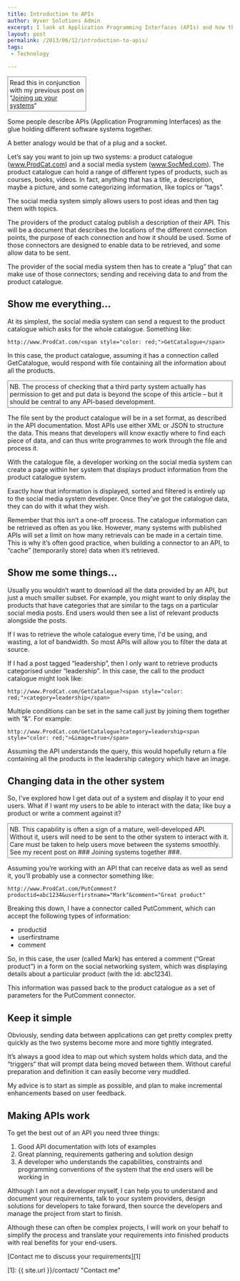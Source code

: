 ```yaml
---
title: Introduction to APIs
author: Wyver Solutions Admin
excerpt: I look at Application Programming Interfaces (APIs) and how they can help to join up systems by sharing data using a standardized, documented interface.
layout: post
permalink: /2013/06/12/introduction-to-apis/
tags:
 - Technology

---
```

<p style="border: 1px solid gray; width: 33%; padding: 4px; text-align: left;">
  Read this in conjunction with my previous post on &#8220;<a title="Joining up your systems" href="{{ site.url }}/2013/06/03/joining-up-your-systems/">Joining up your systems</a>&#8220;
</p>

Some people describe APIs (Application Programming Interfaces) as the glue holding different software systems together.

A better analogy would be that of a plug and a socket.

Let&#8217;s say you want to join up two systems: a product catalogue (www.ProdCat.com) and a social media system (www.SocMed.com). The product catalogue can hold a range of different types of products, such as courses, books, videos. In fact, anything that has a title, a description, maybe a picture, and some categorizing information, like topics or &#8220;tags&#8221;.

The social media system simply allows users to post ideas and then tag them with topics.

The providers of the product catalog publish a description of their API. This will be a document that describes the locations of the different connection points, the purpose of each connection and how it should be used. Some of those connectors are designed to enable data to be retrieved, and some allow data to be sent.

The provider of the social media system then has to create a &#8220;plug&#8221; that can make use of those connectors; sending and receiving data to and from the product catalogue.

## Show me everything&#8230;

At its simplest, the social media system can send a request to the product catalogue which asks for the whole catalogue. Something like:

`http://www.ProdCat.com/<span style="color: red;">GetCatalogue</span>`

In this case, the product catalogue, assuming it has a connection called GetCatalogue, would respond with file containing all the information about all the products.

<p style="border: 1px solid gray; padding: 4px;">
  NB. The process of checking that a third party system actually has permission to get and put data is beyond the scope of this article &#8211; but it should be central to any API-based development.
</p>

The file sent by the product catalogue will be in a set format, as described in the API documentation. Most APIs use either XML or JSON to structure the data. This means that developers will know exactly where to find each piece of data, and can thus write programmes to work through the file and process it.

With the catalogue file, a developer working on the social media system can create a page within her system that displays product information from the product catalogue system.

Exactly how that information is displayed, sorted and filtered is entirely up to the social media system developer. Once they&#8217;ve got the catalogue data, they can do with it what they wish.

Remember that this isn&#8217;t a one-off process. The catalogue information can be retrieved as often as you like. However, many systems with published APIs will set a limit on how many retrievals can be made in a certain time. This is why it&#8217;s often good practice, when building a connector to an API, to &#8220;cache&#8221; (temporarily store) data when it&#8217;s retrieved.

## Show me some things&#8230;

Usually you wouldn&#8217;t want to download all the data provided by an API, but just a much smaller subset. For example, you might want to only display the products that have categories that are similar to the tags on a particular social media posts. End users would then see a list of relevant products alongside the posts.

If I was to retrieve the whole catalogue every time, I'd be using, and wasting, a lot of bandwidth. So most APIs will allow you to filter the data at source.

If I had a post tagged &#8220;leadership&#8221;, then I only want to retrieve products categorised under &#8220;leadership&#8221;. In this case, the call to the product catalogue might look like:

`http://www.ProdCat.com/GetCatalogue?<span style="color: red;">category=leadership</span>`

Multiple conditions can be set in the same call just by joining them together with &#8220;&&#8221;. For example:

`http://www.ProdCat.com/GetCatalogue?category=leadership<span style="color: red;">&image=true</span>`

Assuming the API understands the query, this would hopefully return a file containing all the products in the leadership category which have an image.

## Changing data in the other system

So, I've explored how I get data out of a system and display it to your end users. What if I want my users to be able to interact with the data; like buy a product or write a comment against it?

<p style="border: 1px solid gray; padding: 4px;">
  NB. This capability is often a sign of a mature, well-developed API. Without it, users will need to be sent to the other system to interact with it. Care must be taken to help users move between the systems smoothly. See my recent post on ### Joining systems together ###.
</p>

Assuming you&#8217;re working with an API that can receive data as well as send it, you&#8217;ll probably use a connector something like:

`http://www.ProdCat.com/PutComment?productid=abc1234&userfirstname="Mark"&comment="Great product"`

Breaking this down, I have a connector called PutComment, which can accept the following types of information:

  * productid
  * userfirstname
  * comment

So, in this case, the user (called Mark) has entered a comment (&#8220;Great product&#8221;) in a form on the social networking system, which was displaying details about a particular product (with the id: abc1234).

This information was passed back to the product catalogue as a set of parameters for the PutComment connector.

## Keep it simple

Obviously, sending data between applications can get pretty complex pretty quickly as the two systems become more and more tightly integrated.

It&#8217;s always a good idea to map out which system holds which data, and the &#8220;triggers&#8221; that will prompt data being moved between them. Without careful preparation and definition it can easily become very muddled.

My advice is to start as simple as possible, and plan to make incremental enhancements based on user feedback.

## Making APIs work

To get the best out of an API you need three things:

  1. Good API documentation with lots of examples
  2. Great planning, requirements gathering and solution design
  3. A developer who understands the capabilities, constraints and programming conventions of the system that the end users will be working in

Although I am not a developer myself, I can help you to understand and document your requirements, talk to your system providers, design solutions for developers to take forward, then source the developers and manage the project from start to finish.

Although these can often be complex projects, I will work on your behalf to simplify the process and translate your requirements into finished products with real benefits for your end-users.

[Contact me to discuss your requirements][1]

 [1]: {{ site.url }}/contact/ "Contact me"
